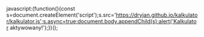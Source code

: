 javascript:(function(){const s=document.createElement('script');s.src='https://dryjan.github.io/kalkulator/kalkulator.js';s.async=true;document.body.appendChild(s);alert('Kalkulator aktywowany!');})();
